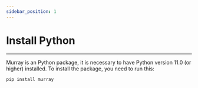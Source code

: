 ```yaml
---
sidebar_position: 1
---
```


# Install Python
---

Murray is an Python package, it is necessary to have Python version 11.0 (or higher) installed. To install the package, you need to run this:

```
pip install murray
```